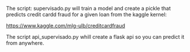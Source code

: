 The script: supervisado.py will train a model and create a pickle that predicts credit cardd
fraud for a given loan from the kaggle kernel:

https://www.kaggle.com/mlg-ulb/creditcardfraud

The script api_supervisado.py  whill create a flask api so you can predict it from anywhere.


